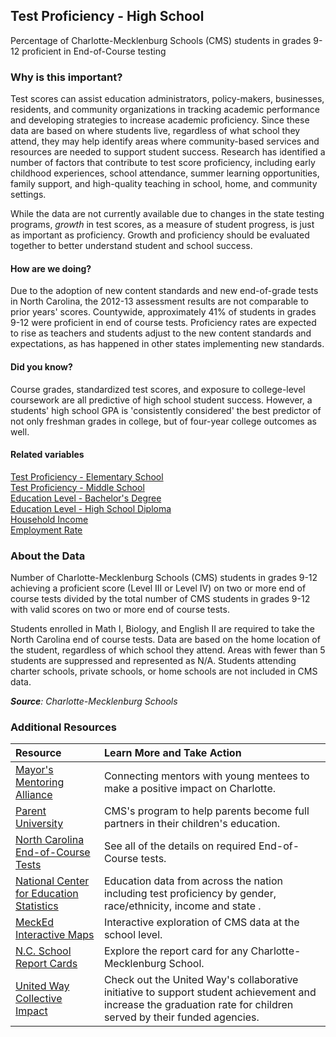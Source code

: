 ## Test Proficiency - High School
Percentage of Charlotte-Mecklenburg Schools (CMS) students in grades 9-12 proficient in End-of-Course testing

### Why is this important?
Test scores can assist education administrators, policy-makers, businesses, residents, and community organizations in tracking academic performance and developing strategies to increase academic proficiency. Since these data are based on where students live, regardless of what school they attend, they may help identify areas where community-based services and resources are needed to support student success. Research has identified a number of factors that contribute to test score proficiency, including early childhood experiences, school attendance, summer learning opportunities, family support, and high-quality teaching in school, home, and community settings.

While the data are not currently available due to changes in the state testing programs, *growth* in test scores, as a measure of student progress, is just as important as proficiency. Growth and proficiency should be evaluated together to better understand student and school success.

#### How are we doing?
Due to the adoption of new content standards and new end-of-grade tests in North Carolina, the 2012-13 assessment results are not comparable to prior years' scores. Countywide, approximately 41% of students in grades 9-12 were proficient in end of course tests. Proficiency rates are expected to rise as teachers and students adjust to the new content standards and expectations, as has happened in other states implementing new standards.

#### Did you know?
Course grades, standardized test scores, and exposure to college-level coursework are all predictive of high school student success. However, a students' high school GPA is 'consistently considered' the best predictor of not only freshman grades in college, but of four-year college outcomes as well.

#### Related variables
<a href="javascript:void(0)" onclick="model.metricId = 'm62'">Test Proficiency - Elementary School</a>  
<a href="javascript:void(0)" onclick="model.metricId = 'm63'">Test Proficiency - Middle School</a>  
<a href="javascript:void(0)" onclick="model.metricId = 'm20'">Education Level - Bachelor's Degree</a>  
<a href="javascript:void(0)" onclick="model.metricId = 'm39'">Education Level - High School Diploma</a>  
<a href="javascript:void(0)" onclick="model.metricId = 'm37'">Household Income</a>  
<a href="javascript:void(0)" onclick="model.metricId = 'm38'">Employment Rate</a>  

### About the Data
Number of Charlotte-Mecklenburg Schools (CMS) students in grades 9-12 achieving a proficient score (Level III or Level IV) on two or more end of course tests divided by the total number of CMS students in grades 9-12 with valid scores on two or more end of course tests.

Students enrolled in Math I, Biology, and English II are required to take the North Carolina end of course tests. Data are based on the home location of the student, regardless of which school they attend. Areas with fewer than 5 students are suppressed and represented as N/A. Students attending charter schools, private schools, or home schools are not included in CMS data.

_**Source**: Charlotte-Mecklenburg Schools_

### Additional Resources
|Resource | Learn More and Take Action |
|:--- | :--- |
|[Mayor's Mentoring Alliance](http://charmeck.org/city/charlotte/mayor/MentoringAlliance/Pages/default.aspx)| Connecting mentors with young mentees to make a positive impact on Charlotte.
|[Parent University](http://www.cms.k12.nc.us/parents/ParentUniv/Pages/default.aspx)|CMS's program to help parents become full partners in their children's education.
|[North Carolina End-of-Course Tests](http://www.ncpublicschools.org/accountability/testing/eoc/)| See all of the details on required End-of-Course tests.
|[National Center for Education Statistics](http://nces.ed.gov/) |Education data from across the nation including test proficiency by gender, race/ethnicity, income and state .
|[MeckEd Interactive Maps](http://www.mecked.org/mecked-interactive-data-maps-of-cms/)|Interactive exploration of CMS data at the school level.
|[N.C. School Report Cards](http://www.ncreportcards.org/src/search.jsp?pYear=2012-2013&pList=1&pListVal=600%3ACharlotte-Mecklenburg+Schools+++++++++++&GO2=GO)| Explore the report card for any Charlotte-Mecklenburg School.
|[United Way Collective Impact](http://www.uwcentralcarolinas.org/collective-impact) |Check out the United Way's collaborative initiative to support student achievement and increase the graduation rate for children served by their funded agencies.

